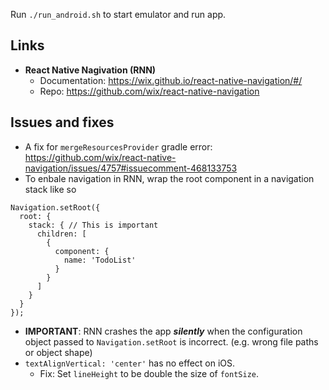Run `./run_android.sh` to start emulator and run app.

## Links

- **React Native Nagivation (RNN)**
  - Documentation: https://wix.github.io/react-native-navigation/#/
  - Repo: https://github.com/wix/react-native-navigation

## Issues and fixes

- A fix for `mergeResourcesProvider` gradle error:  
  https://github.com/wix/react-native-navigation/issues/4757#issuecomment-468133753
- To enbale navigation in RNN, wrap the root component in a navigation stack like so

```
Navigation.setRoot({
  root: {
    stack: { // This is important
      children: [
        {
          component: {
            name: 'TodoList'
          }
        }
      ]
    }
  }
});
```

- **IMPORTANT**: RNN crashes the app **_silently_** when the configuration object passed to `Navigation.setRoot` is incorrect. (e.g. wrong file paths or object shape)
- `textAlignVertical: 'center'` has no effect on iOS.
  - Fix: Set `lineHeight` to be double the size of `fontSize`.
